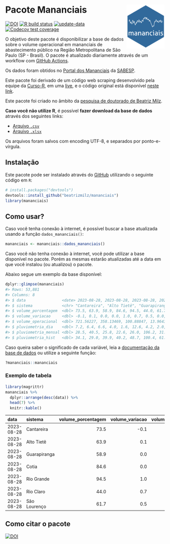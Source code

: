 
<!-- README.md is generated from README.Rmd. Please edit that file -->

# Pacote Mananciais <img src="man/figures/hexlogo.png" align="right" width = "120px"/>

<!-- badges: start -->

[![DOI](https://zenodo.org/badge/DOI/10.5281/zenodo.4733056.svg)](https://doi.org/10.5281/zenodo.4733056)
[![R build
status](https://github.com/beatrizmilz/mananciais/workflows/R-CMD-check/badge.svg)](https://github.com/beatrizmilz/mananciais/actions)
[![update-data](https://github.com/beatrizmilz/mananciais/actions/workflows/2-update_data.yaml/badge.svg)](https://github.com/beatrizmilz/mananciais/actions/workflows/2-update_data.yaml)
[![Codecov test
coverage](https://codecov.io/gh/beatrizmilz/mananciais/branch/master/graph/badge.svg)](https://codecov.io/gh/beatrizmilz/mananciais?branch=master)
<!-- badges: end -->

O objetivo deste pacote é disponibilizar a base de dados sobre o volume
operacional em mananciais de abastecimento público na Região
Metropolitana de São Paulo (SP - Brasil). O pacote é atualizado
diariamente através de um workflow com [GitHub
Actions](https://github.com/beatrizmilz/mananciais/actions).

Os dados foram obtidos no [Portal dos
Mananciais](http://mananciais.sabesp.com.br/Situacao) da
[SABESP](http://site.sabesp.com.br/site/Default.aspx).

Este pacote foi derivado de um código web scraping desenvolvido pela
equipe da [Curso-R](https://www.curso-r.com/), em uma
[live](https://youtu.be/jvZIxrMmOcQ), e o código original está
disponível [neste
link](https://github.com/curso-r/lives/blob/master/drafts/20200730_scraper_sabesp.R).

Este pacote foi criado no âmbito da [pesquisa de doutorado de Beatriz
Milz](https://beatrizmilz.github.io/tese/).

**Caso você não utilize R**, é possível **fazer download da base de
dados** através dos seguintes links:

- [Arquivo
  `.csv`](https://github.com/beatrizmilz/mananciais/raw/master/inst/extdata/mananciais.csv)
- [Arquivo
  `.xlsx`](https://github.com/beatrizmilz/mananciais/blob/master/inst/extdata/mananciais.xlsx?raw=true)

Os arquivos foram salvos com encoding UTF-8, e separados por
ponto-e-vírgula.

## Instalação

Este pacote pode ser instalado através do [GitHub](https://github.com/)
utilizando o seguinte código em `R`:

``` r
# install.packages("devtools")
devtools::install_github("beatrizmilz/mananciais")
library(mananciais)
```

## Como usar?

Caso você tenha conexão à internet, é possível buscar a base atualizada
usando a função `dados_mananciais()`:

``` r
mananciais <- mananciais::dados_mananciais() 
```

Caso você não tenha conexão à internet, você pode utilizar a base
disponível no pacote. Porém as mesmas estarão atualizadas até a data em
que você instalou (ou atualizou) o pacote.

Abaixo segue um exemplo da base disponível:

``` r
dplyr::glimpse(mananciais)
#> Rows: 53,881
#> Columns: 8
#> $ data                <date> 2023-08-28, 2023-08-28, 2023-08-28, 2023-08-28, 2…
#> $ sistema             <chr> "Cantareira", "Alto Tietê", "Guarapiranga", "Cotia…
#> $ volume_porcentagem  <dbl> 73.5, 63.9, 58.9, 84.6, 94.5, 44.0, 61.7, 73.6, 63…
#> $ volume_variacao     <dbl> -0.1, 0.1, 0.0, 0.0, 1.0, 0.7, 0.5, 0.0, -0.1, 0.0…
#> $ volume_operacional  <dbl> 721.56227, 358.13469, 100.88847, 13.96436, 105.993…
#> $ pluviometria_dia    <dbl> 7.2, 6.4, 6.6, 4.0, 1.6, 12.6, 4.2, 2.0, 0.5, 0.4,…
#> $ pluviometria_mensal <dbl> 28.5, 40.5, 25.8, 22.6, 26.0, 106.2, 31.6, 21.3, 3…
#> $ pluviometria_hist   <dbl> 34.1, 29.0, 39.9, 40.2, 48.7, 100.4, 61.3, 34.1, 2…
```

Caso queira saber o significado de cada variável, leia a [documentação
da base de
dados](https://beatrizmilz.github.io/mananciais/reference/mananciais.html)
ou utilize a seguinte função:

``` r
?mananciais::mananciais
```

### Exemplo de tabela

``` r
library(magrittr)
mananciais %>% 
  dplyr::arrange(desc(data)) %>% 
  head(7) %>%
  knitr::kable()
```

| data       | sistema      | volume_porcentagem | volume_variacao | volume_operacional | pluviometria_dia | pluviometria_mensal | pluviometria_hist |
|:-----------|:-------------|-------------------:|----------------:|-------------------:|-----------------:|--------------------:|------------------:|
| 2023-08-28 | Cantareira   |               73.5 |            -0.1 |          721.56227 |              7.2 |                28.5 |              34.1 |
| 2023-08-28 | Alto Tietê   |               63.9 |             0.1 |          358.13469 |              6.4 |                40.5 |              29.0 |
| 2023-08-28 | Guarapiranga |               58.9 |             0.0 |          100.88847 |              6.6 |                25.8 |              39.9 |
| 2023-08-28 | Cotia        |               84.6 |             0.0 |           13.96436 |              4.0 |                22.6 |              40.2 |
| 2023-08-28 | Rio Grande   |               94.5 |             1.0 |          105.99393 |              1.6 |                26.0 |              48.7 |
| 2023-08-28 | Rio Claro    |               44.0 |             0.7 |            6.01502 |             12.6 |               106.2 |             100.4 |
| 2023-08-28 | São Lourenço |               61.7 |             0.5 |           54.83267 |              4.2 |                31.6 |              61.3 |

## Como citar o pacote

[![DOI](https://zenodo.org/badge/DOI/10.5281/zenodo.4733056.svg)](https://doi.org/10.5281/zenodo.4733056)
